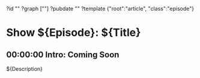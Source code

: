 ?id ""
?graph [""]
?pubdate ""
?template {"root":"article", "class":"episode"}

# Show ${Episode}: ${Title}


## 00:00:00 Intro: Coming Soon

${Description}